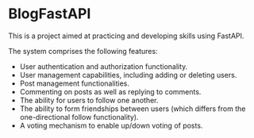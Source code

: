 ﻿# BlogFastAPI

This is a project aimed at practicing and developing skills using FastAPI.

The system comprises the following features:

- User authentication and authorization functionality.
- User management capabilities, including adding or deleting users.
- Post management functionalities.
- Commenting on posts as well as replying to comments.
- The ability for users to follow one another.
- The ability to form friendships between users (which differs from the one-directional follow functionality).
- A voting mechanism to enable up/down voting of posts.
